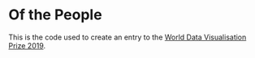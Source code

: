 # Of the People

This is the code used to create an entry to the [World Data Visualisation Prize 2019](https://wdvp.worldgovernmentsummit.org/index.html).